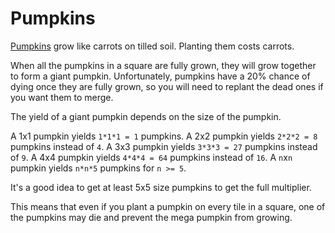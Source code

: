 # Pumpkins
[Pumpkins](objects/pumpkin) grow like carrots on tilled soil. Planting them costs carrots.

When all the pumpkins in a square are fully grown, they will grow together to form a giant pumpkin. Unfortunately, pumpkins have a 20% chance of dying once they are fully grown, so you will need to replant the dead ones if you want them to merge. 

The yield of a giant pumpkin depends on the size of the pumpkin.

A 1x1 pumpkin yields `1*1*1 = 1` pumpkins.
A 2x2 pumpkin yields `2*2*2 = 8` pumpkins instead of `4`.
A 3x3 pumpkin yields `3*3*3 = 27` pumpkins instead of `9`.
A 4x4 pumpkin yields `4*4*4 = 64` pumpkins instead of `16`.
A `n`x`n` pumpkin yields `n*n*5` pumpkins for `n >= 5`.

It's a good idea to get at least 5x5 size pumpkins to get the full multiplier. 

This means that even if you plant a pumpkin on every tile in a square, one of the pumpkins may die and prevent the mega pumpkin from growing.
